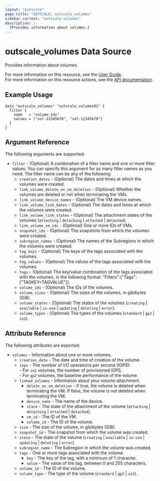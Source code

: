 ```yaml
---
layout: "outscale"
page_title: "OUTSCALE: outscale_volumes"
sidebar_current: "outscale-volumes"
description: |-
  [Provides information about volumes.]
---
```


# outscale_volumes Data Source

Provides information about volumes.

For more information on this resource, see the [User Guide](https://docs.outscale.com/en/userguide/About-Volumes.html).  
For more information on this resource actions, see the [API documentation](https://docs.outscale.com/api#3ds-outscale-api-volume).

## Example Usage

```hcl
data "outscale_volumes" "outscale_volumes01" {
  filter {
    name   = "volume_ids"
    values = ["vol-12345678", "vol-12345679"]
  }
}
```

## Argument Reference

The following arguments are supported:

* `filter` - (Optional) A combination of a filter name and one or more filter values. You can specify this argument for as many filter names as you need. The filter name can be any of the following:
    * `creation_dates` - (Optional) The dates and times at which the volumes were created.
    * `link_volume_delete_on_vm_deletion` - (Optional) Whether the volumes are deleted or not when terminating the VMs.
    * `link_volume_device_names` - (Optional) The VM device names.
    * `link_volume_link_dates` - (Optional) The dates and times at which the volumes were created.
    * `link_volume_link_states` - (Optional) The attachment states of the volumes (`attaching` \| `detaching` \| `attached` \| `detached`).
    * `link_volume_vm_ids` - (Optional) One or more IDs of VMs.
    * `snapshot_ids` - (Optional) The snapshots from which the volumes were created.
    * `subregion_names` - (Optional) The names of the Subregions in which the volumes were created.
    * `tag_keys` - (Optional) The keys of the tags associated with the volumes.
    * `tag_values` - (Optional) The values of the tags associated with the volumes.
    * `tags` - (Optional) The key/value combination of the tags associated with the volumes, in the following format: &quot;Filters&quot;:{&quot;Tags&quot;:[&quot;TAGKEY=TAGVALUE&quot;]}.
    * `volume_ids` - (Optional) The IDs of the volumes.
    * `volume_sizes` - (Optional) The sizes of the volumes, in gibibytes (GiB).
    * `volume_states` - (Optional) The states of the volumes (`creating` \| `available` \| `in-use` \| `updating` \| `deleting` \| `error`).
    * `volume_types` - (Optional) The types of the volumes (`standard` \| `gp2` \| `io1`).

## Attribute Reference

The following attributes are exported:

* `volumes` - Information about one or more volumes.
    * `creation_date` - The date and time of creation of the volume.
    * `iops` - The number of I/O operations per second (IOPS):<br />- For `io1` volumes, the number of provisioned IOPS.<br />- For `gp2` volumes, the baseline performance of the volume.
    * `linked_volumes` - Information about your volume attachment.
        * `delete_on_vm_deletion` - If true, the volume is deleted when terminating the VM. If false, the volume is not deleted when terminating the VM.
        * `device_name` - The name of the device.
        * `state` - The state of the attachment of the volume (`attaching` \| `detaching` \| `attached` \| `detached`).
        * `vm_id` - The ID of the VM.
        * `volume_id` - The ID of the volume.
    * `size` - The size of the volume, in gibibytes (GiB).
    * `snapshot_id` - The snapshot from which the volume was created.
    * `state` - The state of the volume (`creating` \| `available` \| `in-use` \| `updating` \| `deleting` \| `error`).
    * `subregion_name` - The Subregion in which the volume was created.
    * `tags` - One or more tags associated with the volume.
        * `key` - The key of the tag, with a minimum of 1 character.
        * `value` - The value of the tag, between 0 and 255 characters.
    * `volume_id` - The ID of the volume.
    * `volume_type` - The type of the volume (`standard` \| `gp2` \| `io1`).
